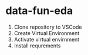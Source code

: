 # data-fun-eda

1. Clone repository to VSCode
2. Create Virtual Environment
3. Activate virtual envirnment
4. Install requrements